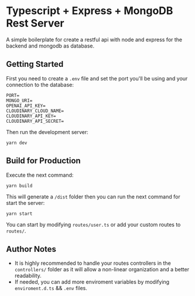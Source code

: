 # Typescript + Express + MongoDB Rest Server

A simple boilerplate for create a restful api with node and express for the backend and mongodb as database.

## Getting Started
First you need to create a `.env` file and set the port you'll be using and your connection to the database:
```
PORT= 
MONGO_URI=
OPENAI_API_KEY=
CLOUDINARY_CLOUD_NAME=
CLOUDINARY_API_KEY=
CLOUDINARY_API_SECRET=
```

Then run the development server:
```
yarn dev
```

## Build for Production

Execute the next command:
```
yarn build
```
This will generate a `/dist` folder then you can run the next command for start the server:
```
yarn start
```

You can start by modifying `routes/user.ts` or add your custom routes to `routes/`.

## Author Notes
 - It is highly recommended to handle your routes controllers in the `controllers/` folder as it will allow a non-linear organization and a better readability.
 - If needed, you can add more enviroment variables by modifying `enviroment.d.ts` && `.env` files.